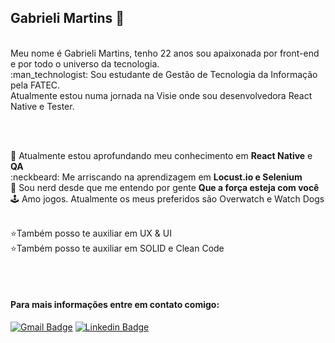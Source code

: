 ## Gabrieli Martins  :wave:
<br>
Meu nome é Gabrieli Martins, tenho 22 anos sou apaixonada por front-end e por todo o universo da tecnologia. <br>
:man_technologist:
Sou estudante de Gestão de Tecnologia da Informação pela FATEC. <br>
Atualmente estou numa jornada na Visie
onde sou desenvolvedora React Native e Tester.

<br><br>

:pushpin: Atualmente estou aprofundando meu conhecimento em **React Native** e **QA**<br>
:neckbeard: Me arriscando na aprendizagem em **Locust.io e Selenium**<br>
:vulcan_salute: Sou nerd desde que me entendo por gente **Que a força esteja com você**<br>
:joystick: Amo jogos. Atualmente os meus preferidos são Overwatch e Watch Dogs<br><br>

:star:Também posso te auxiliar em UX & UI <br>
:star:Também posso te auxiliar em SOLID e Clean Code


<br><br>
#### Para mais informações entre em contato comigo:
[![Gmail Badge](https://img.shields.io/badge/-martins.gabrieli.07.almeida@gmail.com-6633cc?style=flat-square&logo=Gmail&logoColor=white&link=mailto:martins.gabrieli.07.almeida@gmail.com)](mailto:martins.gabrieli.07.almeida@gmail.com)
[![Linkedin Badge](https://img.shields.io/badge/-Gabrieli%20Martins-6633cc?style=flat-square&logo=Linkedin&logoColor=white&link=https://www.linkedin.com/in/gabrieli-martins-9881ab157/)](https://www.linkedin.com/in/gabrieli-martins-9881ab157/) 
